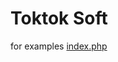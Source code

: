 <h1>Toktok Soft</h1>

for examples <a href="https://github.com/fatih4242/toktok/blob/master/index.php">index.php</a>
